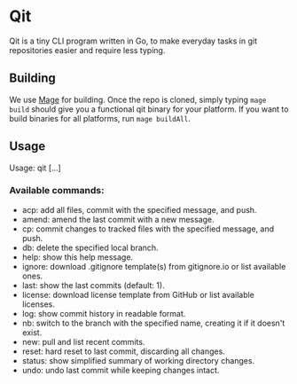 # Qit
Qit is a tiny CLI program written in Go, to make everyday tasks in git repositories easier and require less typing.

## Building
We use [Mage](https://magefile.org/) for building. Once the repo is cloned, simply typing `mage build` should give you a functional qit binary for your platform. If you want to build binaries for all platforms, run `mage buildAll`.

## Usage
Usage: qit <command> [<args>...]

### Available commands:
* acp: add all files, commit with the specified message, and push.
* amend: amend the last commit with a new message.
* cp: commit changes to tracked files with the specified message, and push.
* db: delete the specified local branch.
* help: show this help message.
* ignore: download .gitignore template(s) from gitignore.io or list available ones.
* last: show the last <number> commits (default: 1).
* license: download license template from GitHub or list available licenses.
* log: show commit history in readable format.
* nb: switch to the branch with  the specified name, creating it if it doesn't exist.
* new: pull and list recent commits.
* reset: hard reset to last commit, discarding all changes.
* status: show simplified summary of working directory changes.
* undo: undo last commit while keeping changes intact.
